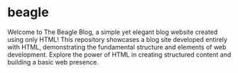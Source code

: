 # beagle
Welcome to The Beagle Blog, a simple yet elegant blog website created using only HTML! This repository showcases a blog site developed entirely with HTML, demonstrating the fundamental structure and elements of web development. Explore the power of HTML in creating structured content and building a basic web presence.
